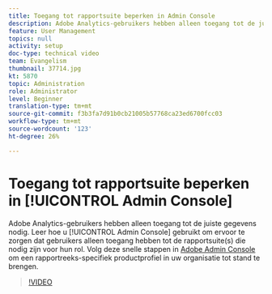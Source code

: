 ```yaml
---
title: Toegang tot rapportsuite beperken in Admin Console
description: Adobe Analytics-gebruikers hebben alleen toegang tot de juiste gegevens nodig. Leer hoe u de Admin Console gebruikt om ervoor te zorgen dat gebruikers alleen toegang hebben tot de rapportsuite(s) die nodig zijn voor hun rol. Voer de volgende snelle stappen uit in de Adobe Admin Console om een rapportsuite-specifiek productprofiel in uw organisatie te maken.
feature: User Management
topics: null
activity: setup
doc-type: technical video
team: Evangelism
thumbnail: 37714.jpg
kt: 5870
topic: Administration
role: Administrator
level: Beginner
translation-type: tm+mt
source-git-commit: f3b3fa7d91b0cb21005b57768ca23ed6700fcc03
workflow-type: tm+mt
source-wordcount: '123'
ht-degree: 26%

---
```



# Toegang tot rapportsuite beperken in [!UICONTROL Admin Console]

Adobe Analytics-gebruikers hebben alleen toegang tot de juiste gegevens nodig. Leer hoe u [!UICONTROL Admin Console] gebruikt om ervoor te zorgen dat gebruikers alleen toegang hebben tot de rapportsuite(s) die nodig zijn voor hun rol. Volg deze snelle stappen in [Adobe Admin Console](https://adminconsole.adobe.com/) om een rapportreeks-specifiek productprofiel in uw organisatie tot stand te brengen.

>[!VIDEO](https://video.tv.adobe.com/v/37714/?quality=12&learn=on)
